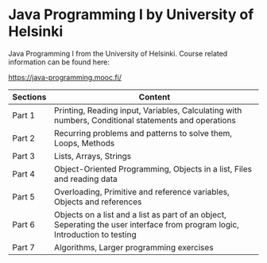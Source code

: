 # Java Programming I by University of Helsinki
Java Programming I from the University of Helsinki. Course related information can be found here:

https://java-programming.mooc.fi/

| Sections | Content |
| --- | --- |
| Part 1 | Printing, Reading input, Variables, Calculating with numbers, Conditional statements and operations
| Part 2 | Recurring problems and patterns to solve them, Loops, Methods |
| Part 3 | Lists, Arrays, Strings |
| Part 4 | Object-Oriented Programming, Objects in a list, Files and reading data |
| Part 5 | Overloading, Primitive and reference variables, Objects and references |
| Part 6 | Objects on a list and a list as part of an object, Seperating the user interface from program logic, Introduction to testing |
| Part 7 | Algorithms, Larger programming exercises |

